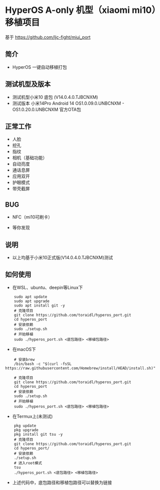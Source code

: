 # HyperOS A-only 机型（xiaomi mi10）移植项目
基于 https://github.com/ljc-fight/miui_port
## 简介
- HyperOS 一键自动移植打包

## 测试机型及版本
- 测试机型小米10 底包 (V14.0.4.0.TJBCNXM)
- 测试版本 小米14Pro Android 14 OS1.0.09.0.UNBCNXM - OS1.0.20.0.UNBCNXM 官方OTA包

## 正常工作
- 人脸
- 挖孔
- 指纹
- 相机（基础功能）
- 自动亮度
- 通话息屏
- 应用双开
- 护眼模式
- 带壳截屏


## BUG
- NFC（mi10可刷卡）

- 等你发现

## 说明
- 以上均基于小米10正式版(V14.0.4.0.TJBCNXM)测试

## 如何使用
- 在WSL、ubuntu、deepin等Linux下
```shell
    sudo apt update
    sudo apt upgrade
    sudo apt install git -y
    # 克隆项目
    git clone https://github.com/toraidl/hyperos_port.git
    cd hyperos_port
    # 安装依赖
    sudo ./setup.sh
    # 开始移植
    sudo ./hyperos_port.sh <底包路径> <移植包路径>
```
- 在macOS下
```shell
    # 安装brew
    /bin/bash -c "$(curl -fsSL https://raw.githubusercontent.com/Homebrew/install/HEAD/install.sh)"

    # 克隆项目
    git clone https://github.com/toraidl/hyperos_port.git
    cd hyperos_port
    # 安装依赖
    sudo ./setup.sh
    # 开始移植
    sudo ./hyperos_port.sh <底包路径> <移植包路径>
```
- 在Termux上(未测试)
```shell
    pkg update
    pkg upgrade
    pkg install git tsu -y
    # 克隆项目
    git clone https://github.com/toraidl/hyperos_port.git
    cd hyperos_port/
    # 安装依赖
    ./setup.sh
    # 进入root模式
    tsu
    ./hyperos_port.sh <底包路径> <移植包路径>
```
- 上述代码中，底包路径和移植包路径可以替换为链接